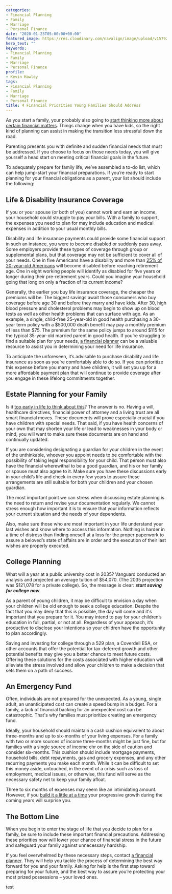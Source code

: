 ```yaml
---
categories:
- Financial Planning
- Family
- Marriage
- Personal Finance
date: "2020-01-23T05:00:00+00:00"
featured_image: https://res.cloudinary.com/navalign/image/upload/v1579204049/kelli-mcclintock-wBgAVAGjzFg-unsplash_1_s5somw.jpg
hero_text: ""
keywords:
- Financial Planning
- Family
- Marriage
- Personal Finance
profile:
- Kevin Hawley
tags:
- Financial Planning
- Family
- Marriage
- Personal Finance
title: 4 Financial Priorities Young Families Should Address
---
```

As you start a family, your probably also going to [start thinking more about certain financial matters](https://navalign.com/updates/good-financial-steps-to-take-when-you-get-married/). Things change when you have kids, so the right kind of planning can assist in making the transition less stressful down the road.

Parenting presents you with definite and sudden financial needs that must be addressed. If you choose to focus on those needs today, you will give yourself a head start on meeting critical financial goals in the future.

To adequately prepare for family life, we’ve assembled a to-do list, which can help jump-start your financial preparations. If you’re ready to start planning for your financial obligations as a parent, your list should include the following:

## Life & Disability Insurance Coverage

If you or your spouse (or both of you) cannot work and earn an income, your household could struggle to pay your bills. With a family to support, the expenses you need to plan for may include education and medical expenses in addition to your usual monthly bills.

Disability and life insurance payments could provide some financial support in such an instance, you were to become disabled or suddenly pass away. Some employers provide these types of coverage through group or supplemental plans, but that coverage may not be sufficient to cover all of your needs. One in five Americans have a disability and more than [25% of 20-year-old Americans](https://disabilitycanhappen.org/disability-statistic/) will become disabled before reaching retirement age. One in eight working people will identify as disabled for five years or longer during their pre-retirement years. Could you imagine your household going that long on only a fraction of its current income?

Generally, the earlier you buy life insurance coverage, the cheaper the premiums will be. The biggest savings await those consumers who buy coverage before age 30 and before they marry and have kids. After 30, high blood pressure and cholesterol problems may begin to show up on blood tests as well as other health problems that can surface with age. As an example, a single, child-free 25-year-old in good health purchasing a 30-year term policy with a $500,000 death benefit may pay a monthly premium of less than $75. The premium for the same policy jumps to around $115 for the typical 35-year-old married parent in good health. If you’re struggling to find a suitable plan for your needs, [a financial planner](https://navalign.com/what-we-do/fiduciary-investment-services/) can be a valuable resource to assist you in determining your need for life insurance.

To anticipate the unforeseen, it’s advisable to purchase disability and life insurance as soon as you’re comfortably able to do so. If you can prioritize this expense before you marry and have children, it will set you up for a more affordable payment plan that will continue to provide coverage after you engage in these lifelong commitments together.

## Estate Planning for your Family

Is it [too early in life to think about this](https://navalign.com/updates/the-4-biggest-money-mistakes-to-avoid/)? The answer is no. Having a will, healthcare directives, financial power of attorney and a living trust are all smart financial moves. These documents will prove especially crucial if you have children with special needs. That said, if you have health concerns of your own that may shorten your life or lead to weaknesses in your body or mind, you will want to make sure these documents are on hand and continually updated.

If you are considering designating a guardian for your children in the event of the unthinkable, whoever you appoint needs to be comfortable with the possibility of taking legal responsibility for your child. That person must also have the financial wherewithal to be a good guardian, and his or her family or spouse must also agree to it. Make sure you have these discussions early in your child’s life and check-in every few years to assure these arrangements are still suitable for both your children and your chosen guardian.

The most important point we can stress when discussing estate planning is the need to return and revise your documentation regularly. We cannot stress enough how important it is to ensure that your information reflects your current situation and the needs of your dependents.

Also, make sure those who are most important in your life understand your last wishes and know where to access this information. Nothing is harder in a time of distress than finding oneself at a loss for the proper paperwork to assure a beloved’s state of affairs are in order and the execution of their last wishes are properly executed.

## College Planning

What will a year at a public university cost in 2035? Vanguard conducted an analysis and projected an average tuition of $54,070. (The 2035 projection was $121,078 for a private college). So, the message is clear: **_start saving for college now_**_._

As a parent of young children, it may be difficult to envision a day when your children will be old enough to seek a college education. Despite the fact that you may deny that this is possible, the day will come and it's important that you prepare for it. You may intend to pay for your children’s education in full, partial, or not at all. Regardless of your approach, it’s productive to disclose your intentions so your children have the opportunity to plan accordingly.

Saving and investing for college through a 529 plan, a Coverdell ESA, or other accounts that offer the potential for tax-deferred growth and other potential benefits may give you a better chance to meet future costs. Offering these solutions for the costs associated with higher education will alleviate the stress involved and allow your children to make a decision that sets them on a path of success.

## An Emergency Fund

Often, individuals are not prepared for the unexpected. As a young, single adult, an unanticipated cost can create a speed bump in a budget. For a family, a lack of financial backing for an unexpected cost can be catastrophic. That's why families must prioritize creating an emergency fund.

Ideally, your household should maintain a cash cushion equivalent to about three-months and up to six-months of your living expenses. For a family with two or more sources of income three-months might be just fine, but for families with a single source of income ehr on the side of caution and consider six-months. This cushion should include mortgage payments, household bills, debt repayments, gas and grocery expenses, and any other recurring payments you make each month. While it can be difficult to set this money aside, untouched, in the event of a crisis such as loss of employment, medical issues, or otherwise, this fund will serve as the necessary safety net to keep your family afloat.

Three to six months of expenses may seem like an intimidating amount. However, if you [build it a little at a time](https://navalign.com/updates/how-to-build-wealth-and-achieve-your-financial-goals-in-2020/) your progressive growth during the coming years will surprise you.

## The Bottom Line

When you begin to enter the stage of life that you decide to plan for a family, be sure to include these important financial precautions. Addressing these priorities now will lower your chance of financial stress in the future and safeguard your family against unnecessary hardship.

If you feel overwhelmed by these necessary steps, contact [a financial planner](https://navalign.com/what-we-do/fiduciary-financial-planning/). They will help you tackle the process of determining the best way forward for you and your family. Asking for help is the first step toward preparing for your future, and the best way to assure you’re protecting your most prized possessions – your loved ones.

test